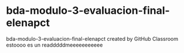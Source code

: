 # bda-modulo-3-evaluacion-final-elenapct
bda-modulo-3-evaluacion-final-elenapct created by GitHub Classroom
estoooo es un readddddmeeeeeeeeeee
